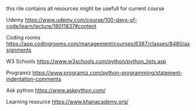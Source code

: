 this rile contains all resources might be usefull for current course

Udemy
https://www.udemy.com/course/100-days-of-code/learn/lecture/18011837#content

Coding rooms
https://app.codingrooms.com/management/courses/6387/classes/8480/assignments

W3 Schools
https://www.w3schools.com/python/python_lists.asp

Programiz
https://www.programiz.com/python-programming/statement-indentation-comments

Ask python
https://www.askpython.com/ 

Learning resource
https://www.khanacademy.org/

